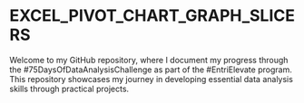 # EXCEL_PIVOT_CHART_GRAPH_SLICERS
Welcome to my GitHub repository, where I document my progress through the #75DaysOfDataAnalysisChallenge as part of the #EntriElevate program. This repository showcases my journey in developing essential data analysis skills through practical projects.
